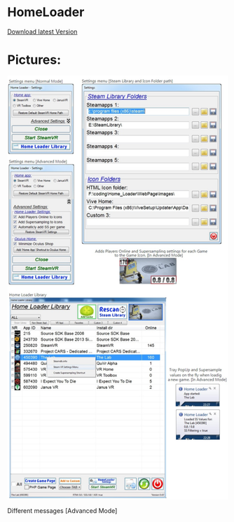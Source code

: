 # HomeLoader
[Download latest Version](https://github.com/CogentHub/HomeLoader/releases/)

# Pictures:

![logo](preview/HomeLoader_pics_1.jpg) 


Different messages [Advanced Mode]








